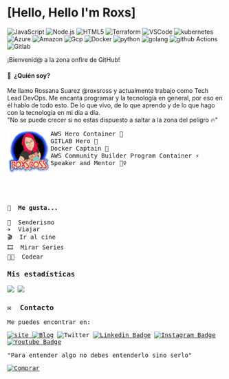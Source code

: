 # [Hello, Hello I'm Roxs]

![JavaScript](https://img.shields.io/badge/-JavaScript-F7DF1E?style=for-the-badge&logo=JavaScript&logoColor=black)
![Node.js](https://img.shields.io/badge/-Node.js-339933?style=for-the-badge&logo=node.js&logoColor=white)
![HTML5](https://img.shields.io/badge/-HTML5-E34F26?style=for-the-badge&logo=html5&logoColor=white)
![Terraform](https://img.shields.io/badge/terraform-7B42BC?logo=terraform&logoColor=white&style=for-the-badge)
![VSCode](https://img.shields.io/badge/Visual_Studio_Code-0078D4?style=for-the-badge&logo=visual%20studio%20code&logoColor=white)
![kubernetes](https://img.shields.io/badge/kubernetes-326CE5?logo=kubernetes&logoColor=white&style=for-the-badge)
![Azure](https://img.shields.io/badge/azure-0078D4?logo=microsoft-azure&logoColor=white&style=for-the-badge)
![Amazon](https://img.shields.io/badge/Amazon_AWS-232F3E?style=for-the-badge&logo=amazon-aws&logoColor=white)
![Gcp](https://img.shields.io/badge/Google_Cloud-4285F4?style=for-the-badge&logo=google-cloud&logoColor=white)
![Docker](https://img.shields.io/badge/docker-2496ED?logo=docker&logoColor=white&style=for-the-badge)
![python](https://img.shields.io/badge/python-3776AB?logo=python&logoColor=white&style=for-the-badge)
![golang](https://img.shields.io/badge/Go-00ADD8?style=for-the-badge&logo=go&logoColor=white)
![github Actions](https://img.shields.io/badge/GitHub_Actions-2088FF?style=for-the-badge&logo=github-actions&logoColor=white)
![Gitlab](https://img.shields.io/badge/GitLab-330F63?style=for-the-badge&logo=gitlab&logoColor=white)


¡Bienvenid@ a la zona onfire de GitHub!

#### 🤔 &nbsp;¿Quién soy? 

Me llamo Rossana Suarez @roxsross y actualmente trabajo como Tech Lead DevOps. Me encanta programar y la tecnología en general, por eso en él hablo de todo esto. 
De lo que vivo, de lo que aprendo y de lo que hago con la tecnología en mi día a día.
<br>
"No se puede crecer si no estas dispuesto a saltar a la zona del peligro 🔥"

<a href="https://295devops.com">
<img align="left" width="20%" src="https://raw.githubusercontent.com/roxsross/roxsross/main/images/Copia de ROXSROSS FINAL (1).png">
</a>
<samp>
    AWS Hero Container 🚀
     <br>
    GITLAB Hero 🚀
     <br>
    Docker Captain 🐳
    <br>
    AWS Community Builder Program Container ⚡
     <br>
    Speaker and Mentor 🦸‍♀️
</samp>
<samp>
<br>
    <br>
    <br>
    <br>
    <br>
    
#### 🥰 &nbsp;Me gusta... 

🌲 &nbsp;Senderismo<br>
✈️ &nbsp;Viajar<br>
🎬 &nbsp;Ir al cine<br>
🎞️ &nbsp;Mirar Series<br>
🧑‍💻 &nbsp;Codear<br>

### Mis estadísticas

<p>
  <img height="180em" src="https://github-readme-stats.vercel.app/api?username=roxsross&show_icons=true&hide_border=true&&count_private=true&include_all_commits=true" />
  <img height="180em" src="https://github-readme-stats.vercel.app/api/top-langs/?username=roxsross&exclude_repo=KNN-Image-Classification&show_icons=true&hide_border=true&layout=compact&langs_count=4"/>
</p>

### ✉️  &nbsp;Contacto 

Me puedes encontrar en:

[![site](https://img.shields.io/badge/Hashnode-2962FF?style=for-the-badge&logo=hashnode&logoColor=white&link=https://blog.295devops.com) ](https://blog.295devops.com)
[![Blog](https://img.shields.io/badge/dev.to-0A0A0A?style=for-the-badge&logo=devdotto&logoColor=white&link=https://dev.to/roxsross)](https://dev.to/roxsross)
![Twitter](https://img.shields.io/twitter/follow/roxsross?style=for-the-badge)
[![Linkedin Badge](https://img.shields.io/badge/-LinkedIn-blue?style=for-the-badge&logo=Linkedin&logoColor=white&link=https://www.linkedin.com/in/roxsross/)](https://www.linkedin.com/in/roxsross/)
[![Instagram Badge](https://img.shields.io/badge/-Instagram-purple?style=for-the-badge&logo=instagram&logoColor=white&link=https://www.instagram.com/roxsross)](https://www.instagram.com/roxsross/)
[![Youtube Badge](https://img.shields.io/badge/YouTube-FF0000?style=for-the-badge&logo=youtube&logoColor=white&link=https://www.youtube.com/channel/UCa-FcaB75ZtqWd1YCWW6INQ)](https://www.youtube.com/channel/UCa-FcaB75ZtqWd1YCWW6INQ)


<samp>
"Para entender algo no debes entenderlo sino serlo"
<samp>
  </div>
  
   [![Comprar](https://img.shields.io/badge/Buy_Me_A_Coffee-FFDD00?style=for-the-badge&logo=buy-me-a-coffee&logoColor=black&link=https://www.buymeacoffee.com/roxsross)](https://www.buymeacoffee.com/roxsross)

